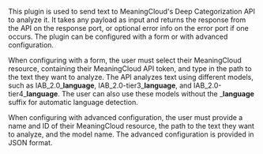 This plugin is used to send text to MeaningCloud's Deep Categorization API to analyze it. It takes any payload as input and returns the response from the API on the response port, or optional error info on the error port if one occurs. The plugin can be configured with a form or with advanced configuration. 

When configuring with a form, the user must select their MeaningCloud resource, containing their MeaningCloud API token, and type in the path to the text they want to analyze. The API analyzes text using different models, such as IAB_2.0_**language**, IAB_2.0-tier3_**language**, and IAB_2.0-tier4_**language**. The user can also use these models without the _**language** suffix for automatic language detection. 

When configuring with advanced configuration, the user must provide a name and ID of their MeaningCloud resource, the path to the text they want to analyze, and the model name. The advanced configuration is provided in JSON format.

